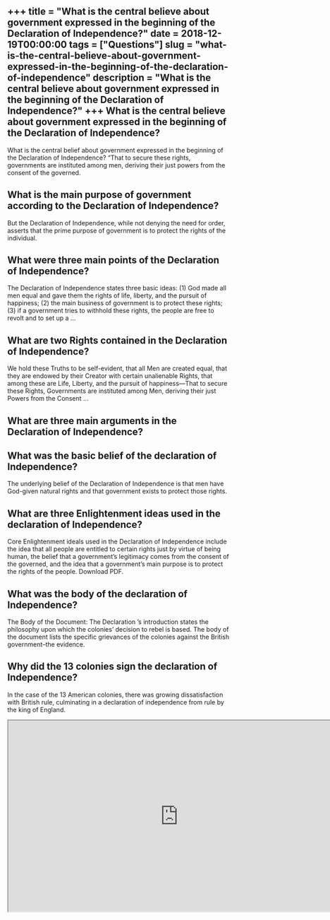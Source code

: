 +++
title = "What is the central believe about government expressed in the beginning of the Declaration of Independence?"
date = 2018-12-19T00:00:00
tags = ["Questions"]
slug = "what-is-the-central-believe-about-government-expressed-in-the-beginning-of-the-declaration-of-independence"
description = "What is the central believe about government expressed in the beginning of the Declaration of Independence?"
+++
What is the central believe about government expressed in the beginning of the Declaration of Independence?
-----------------------------------------------------------------------------------------------------------

What is the central belief about government expressed in the beginning of the Declaration of Independence? “That to secure these rights, governments are instituted among men, deriving their just powers from the consent of the governed.

What is the main purpose of government according to the Declaration of Independence?
------------------------------------------------------------------------------------

But the Declaration of Independence, while not denying the need for order, asserts that the prime purpose of government is to protect the rights of the individual.

What were three main points of the Declaration of Independence?
---------------------------------------------------------------

The Declaration of Independence states three basic ideas: (1) God made all men equal and gave them the rights of life, liberty, and the pursuit of happiness; (2) the main business of government is to protect these rights; (3) if a government tries to withhold these rights, the people are free to revolt and to set up a …

What are two Rights contained in the Declaration of Independence?
-----------------------------------------------------------------

We hold these Truths to be self-evident, that all Men are created equal, that they are endowed by their Creator with certain unalienable Rights, that among these are Life, Liberty, and the pursuit of happiness—That to secure these Rights, Governments are instituted among Men, deriving their just Powers from the Consent …

What are three main arguments in the Declaration of Independence?
-----------------------------------------------------------------

What was the basic belief of the declaration of Independence?
-------------------------------------------------------------

The underlying belief of the Declaration of Independence is that men have God-given natural rights and that government exists to protect those rights.

What are three Enlightenment ideas used in the declaration of Independence?
---------------------------------------------------------------------------

Core Enlightenment ideals used in the Declaration of Independence include the idea that all people are entitled to certain rights just by virtue of being human, the belief that a government’s legitimacy comes from the consent of the governed, and the idea that a government’s main purpose is to protect the rights of the people. Download PDF.

What was the body of the declaration of Independence?
-----------------------------------------------------

The Body of the Document: The Declaration ’s introduction states the philosophy upon which the colonies’ decision to rebel is based. The body of the document lists the specific grievances of the colonies against the British government–the evidence.

Why did the 13 colonies sign the declaration of Independence?
-------------------------------------------------------------

In the case of the 13 American colonies, there was growing dissatisfaction with British rule, culminating in a declaration of independence from rule by the king of England.

<iframe allow="accelerometer; autoplay; clipboard-write; encrypted-media; gyroscope; picture-in-picture" allowfullscreen="" class="__youtube_prefs__  epyt-is-override  no-lazyload" data-no-lazy="1" data-origheight="433" data-origwidth="770" data-skipgform_ajax_framebjll="" height="433" id="_ytid_40408" loading="lazy" src="https://www.youtube.com/embed/LKJMWHCUoiw?enablejsapi=1&autoplay=0&cc_load_policy=0&cc_lang_pref=&iv_load_policy=1&loop=0&modestbranding=0&rel=1&fs=1&playsinline=0&autohide=2&theme=dark&color=red&controls=1&" title="YouTube player" width="770"></iframe>